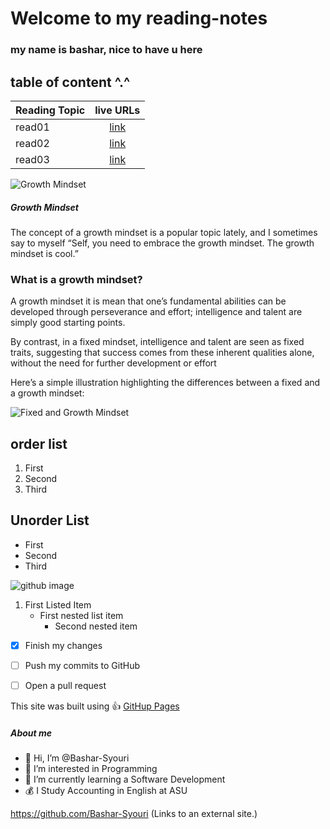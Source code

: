 # Welcome to my reading-notes


### my name is bashar, nice to have u here 


## table of content ^.^ 

| Reading Topic       | live URLs     | 
| :------------- | :----------: |
|  read01 |[link](Read01.md)
| read02   | [link](https://bashar-syouri.github.io/reading-notes/read02) | 
| read03   | [link](https://bashar-syouri.github.io/reading-notes/read03) |read04a  |[link](read04a.md)



![Growth Mindset](https://3kllhk1ibq34qk6sp3bhtox1-wpengine.netdna-ssl.com/wp-content/uploads/2015/11/growth-mindset.png)

##### Growth Mindset

The concept of a growth mindset is a popular topic lately, and I sometimes say to myself “Self, you need to embrace the growth mindset. The growth mindset is cool.”


### What is a growth mindset?
 A growth mindset it is mean that one’s fundamental abilities can be developed through perseverance and effort; intelligence and talent are simply good starting points.

By contrast, in a fixed mindset, intelligence and talent are seen as fixed traits, suggesting that success comes from these inherent qualities alone, without the need for further development or effort

Here’s a simple illustration highlighting the differences between a fixed and a growth mindset:

![Fixed and Growth Mindset](https://3kllhk1ibq34qk6sp3bhtox1-wpengine.netdna-ssl.com/wp-content/uploads/NewGrowthMindset2.png)


## order list
1. First
2. Second
3. Third

## Unorder List
* First
* Second
* Third

![github image](https://res.cloudinary.com/practicaldev/image/fetch/s--3GWZPuoM--/c_imagga_scale,f_auto,fl_progressive,h_420,q_auto,w_1000/https://thepracticaldev.s3.amazonaws.com/i/fk0849hvg2rt13bpqhjy.jpg)


1. First Listed Item
   - First nested list item
     - Second nested item



- [x] Finish my changes
- [ ] Push my commits to GitHub
- [ ] Open a pull request


This site was built using :+1: [GitHup Pages](https://pages.github.com)


##### About me

- 👋 Hi, I’m @Bashar-Syouri
- 👀 I’m interested in Programming
- 🌱 I’m currently learning a Software Development
- 💰 I Study Accounting in English at ASU

 

https://github.com/Bashar-Syouri (Links to an external site.) 


